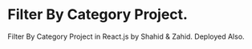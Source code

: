 # Filter By Category Project. 

Filter By Category Project in React.js by Shahid & Zahid.
Deployed Also. 

#